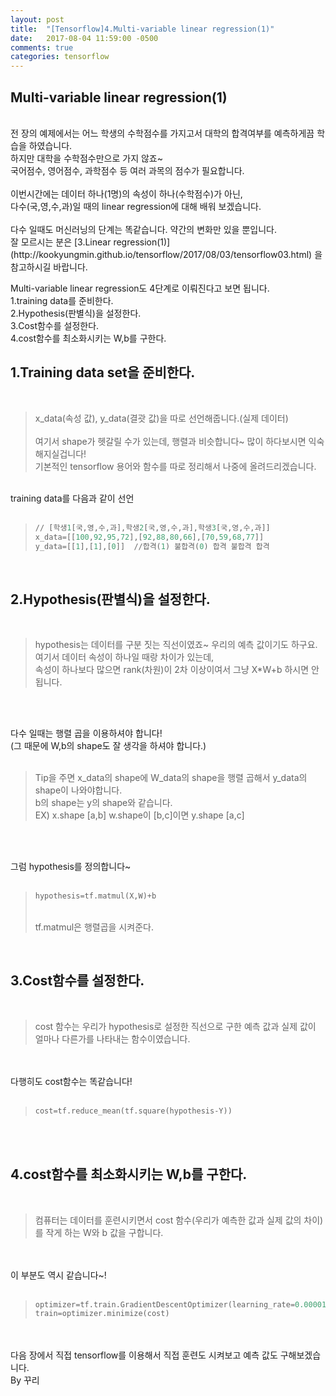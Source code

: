 ```yaml
---
layout: post
title:  "[Tensorflow]4.Multi-variable linear regression(1)"
date:   2017-08-04 11:59:00 -0500
comments: true
categories: tensorflow
---
```



## Multi-variable linear regression(1)

<br>
전 장의 예제에서는 어느 학생의 수학점수를 가지고서 대학의 합격여부를 예측하게끔 학습을 하였습니다. 
<br>
하지만 대학을 수학점수만으로 가지 않죠~
<br>
국어점수, 영어점수, 과학점수 등 여러 과목의 점수가 필요합니다.
<br>
<br>
이번시간에는 데이터 하나(1명)의 속성이 하나(수학점수)가 아닌,
<br>
다수(국,영,수,과)일 때의 linear regression에 대해 배워 보겠습니다.
<br>
<br>
다수 일때도 머신러닝의 단계는 똑같습니다. 약간의 변화만 있을 뿐입니다.
<br>
잘 모르시는 분은 [3.Linear regression(1)](http://kookyungmin.github.io/tensorflow/2017/08/03/tensorflow03.html) 을 참고하시길 바랍니다.
<br>

Multi-variable linear regression도 4단계로 이뤄진다고 보면 됩니다.
<br>
1.training data를 준비한다.
<br>
2.Hypothesis(판별식)을 설정한다.
<br>
3.Cost함수를 설정한다.
<br>
4.cost함수를 최소화시키는 W,b를 구한다.
<br>

## 1.Training data set을 준비한다.
<br>

>x_data(속성 값), y_data(결괏 값)을 따로 선언해줍니다.(실제 데이터)
><br>
><br>
>여기서 shape가 헷갈릴 수가 있는데, 행렬과 비슷합니다~ 많이 하다보시면 익숙해지실겁니다!
><br>
>기본적인 tensorflow 용어와 함수를 따로 정리해서 나중에 올려드리겠습니다.

<br>
training data를 다음과 같이 선언
<br>
<br>

>```python
>// [학생1[국,영,수,과],학생2[국,영,수,과],학생3[국,영,수,과]]
>x_data=[[100,92,95,72],[92,88,80,66],[70,59,68,77]]
>y_data=[[1],[1],[0]]  //합격(1) 불합격(0) 합격 불합격 합격
>```

<br>

## 2.Hypothesis(판별식)을 설정한다.

<br>

>hypothesis는 데이터를 구분 짓는 직선이였죠~ 우리의 예측 값이기도 하구요.
><br>
>여기서 데이터 속성이 하나일 때랑 차이가 있는데, 
><br>
>속성이 하나보다 많으면 rank(차원)이 2차 이상이여서 그냥 X*W+b 하시면 안 됩니다.

<br>
<br>

다수 일때는 행렬 곱을 이용하셔야 합니다!
<br>
(그 때문에 W,b의 shape도 잘 생각을 하셔야 합니다.)
<br>
<br>

>Tip을 주면 x_data의 shape에 W_data의 shape을 행렬 곱해서 y_data의 shape이 나와야합니다.
><br>
>b의 shape는 y의 shape와 같습니다.
><br>
>EX) x.shape [a,b] w.shape이 [b,c]이면  y.shape [a,c]  

<br>
<br>

그럼 hypothesis를 정의합니다~
<br>
<br>

>```python
>hypothesis=tf.matmul(X,W)+b
>```
><br>
>tf.matmul은 행렬곱을 시켜준다.

<br>

## 3.Cost함수를 설정한다.

<br>

>cost 함수는 우리가 hypothesis로 설정한 직선으로 구한 예측 값과 실제 값이 얼마나 다른가를 나타내는 함수이였습니다.

<br>
<br>
다행히도 cost함수는 똑같습니다!
<br>
<br>

>```python
>cost=tf.reduce_mean(tf.square(hypothesis-Y))
>```

<br>
<br>

## 4.cost함수를 최소화시키는 W,b를 구한다.

<br>

>컴퓨터는 데이터를 훈련시키면서 cost 함수(우리가 예측한 값과 실제 값의 차이)를 작게 하는 W와 b 값을 구합니다.

<br>
<br>
이 부분도 역시 같습니다~!
<br>
<br>

>```python
>optimizer=tf.train.GradientDescentOptimizer(learning_rate=0.00001)
>train=optimizer.minimize(cost)
>```

<br>
<br>
다음 장에서 직접 tensorflow를 이용해서 직접 훈련도 시켜보고 예측 값도 구해보겠습니다.
<br>
By 꾸리
